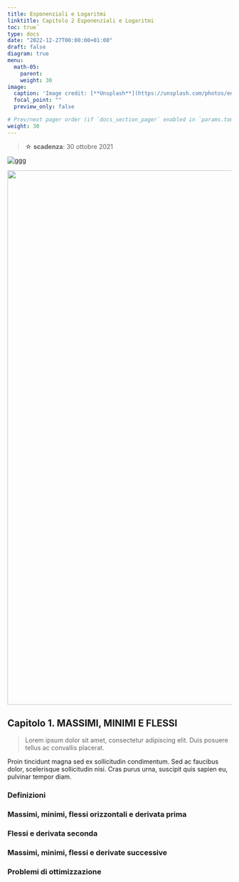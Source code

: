 ```yaml
---
title: Esponenziali e Logaritmi
linktitle: Capitolo 2 Esponenziali e Logaritmi
toc: true˝
type: docs
date: "2022-12-27T00:00:00+01:00"
draft: false
diagram: true
menu:
  math-05:
    parent: 
    weight: 30
image:
  caption: 'Image credit: [**Unsplash**](https://unsplash.com/photos/edJCx-EOLxY)'
  focal_point: ""
  preview_only: false

# Prev/next pager order (if `docs_section_pager` enabled in `params.toml`)
weight: 30
---
```


> ☆ **scadenza**: 30 ottobre 2021

![ggg](../cap3_featured.jpg)

<img src="../cap3_featured.jpg" width="1200" />

## Capitolo 1. MASSIMI, MINIMI E FLESSI
>Lorem ipsum dolor sit amet, consectetur adipiscing elit. Duis posuere tellus ac convallis placerat.

Proin tincidunt magna sed ex sollicitudin condimentum. Sed ac faucibus dolor, scelerisque sollicitudin nisi. Cras purus urna, suscipit quis sapien eu, pulvinar tempor diam.

### Definizioni

### Massimi, minimi, flessi orizzontali e derivata prima

### Flessi e derivata seconda

### Massimi, minimi, flessi e derivate successive

### Problemi di ottimizzazione

